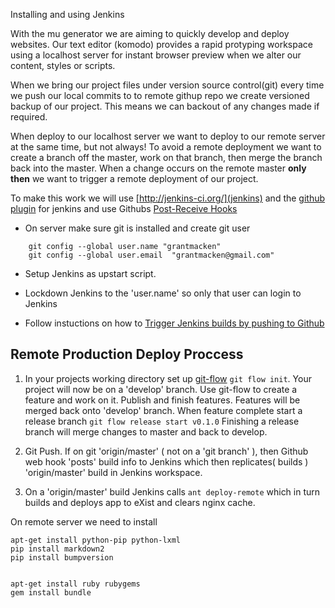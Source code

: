 Installing and using Jenkins

With the mu generator we are aiming to quickly develop and deploy websites.
Our text editor (komodo) provides a rapid protyping workspace using a
localhost server for instant browser preview when we alter our content, styles or
scripts.

When we bring our project files under version source control(git) every time we
push our local commits to to remote githup repo we create versioned backup of
our project. This means we can backout of any changes made if required.

When deploy to our localhost server we want to deploy to our remote server at
the same time, but not always! To avoid a remote deployment we want to create a
branch off the master, work on that branch, then merge the branch back into the
master. When a change occurs on the remote master **only then** we want to trigger a
remote deployment of our project.



To make this work we will use [http://jenkins-ci.org/](jenkins) and the [github plugin](https://wiki.jenkins-ci.org/display/JENKINS/GitHub+plugin)
for jenkins and use Githubs [Post-Receive Hooks](https://help.github.com/articles/post-receive-hooks)
* On server make sure git is installed and create git user

```
    git config --global user.name "grantmacken"
    git config --global user.email  "grantmacken@gmail.com"
```

* Setup Jenkins as upstart script.

* Lockdown Jenkins to the 'user.name' so only that user can login to Jenkins

* Follow instuctions on how to
[Trigger Jenkins builds by pushing to Github](http://fourkitchens.com/blog/2011/09/20/trigger-jenkins-builds-pushing-github)


Remote Production Deploy Proccess
---------------------------------

1. In your projects working directory set up
[git-flow](http://yakiloo.com/getting-started-git-flow)  ```git flow init```.
Your project will now be on a 'develop' branch.
Use git-flow to create a feature and work on it. Publish and finish features.
Features will be merged back onto 'develop' branch.
When feature complete start a release branch ```git flow release start v0.1.0```
Finishing a release branch will merge changes to master and back to
develop.




2. Git Push. If on git 'origin/master' ( not on a 'git branch' ), then Github
web hook 'posts' build info to Jenkins which then replicates( builds )
'origin/master' build in Jenkins workspace.

3. On a 'origin/master' build Jenkins calls ```ant deploy-remote```
which in turn builds and deploys app to eXist and clears nginx cache.





On remote server we need to install

```
apt-get install python-pip python-lxml
pip install markdown2
pip install bumpversion


apt-get install ruby rubygems
gem install bundle

```
